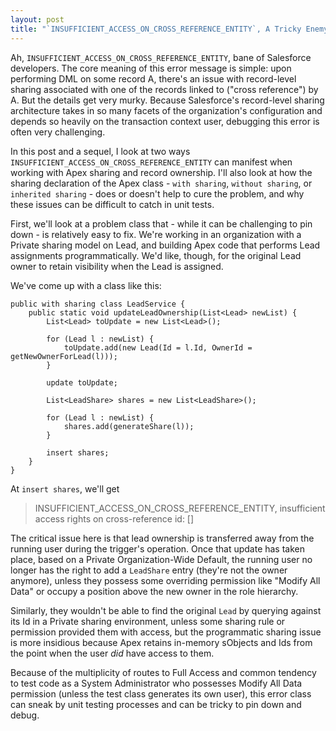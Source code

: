 ```yaml
---
layout: post
title: "`INSUFFICIENT_ACCESS_ON_CROSS_REFERENCE_ENTITY`, A Tricky Enemy: Ownership Transfers and Sharing Access"
---
```


Ah, `INSUFFICIENT_ACCESS_ON_CROSS_REFERENCE_ENTITY`, bane of Salesforce developers. The core meaning of this error message is simple: upon performing DML on some record A, there's an issue with record-level sharing associated with one of the records linked to ("cross reference") by A. But the details get very murky. Because Salesforce's record-level sharing architecture takes in so many facets of the organization's configuration and depends so heavily on the transaction context user, debugging this error is often very challenging.

In this post and a sequel, I look at two ways `INSUFFICIENT_ACCESS_ON_CROSS_REFERENCE_ENTITY` can manifest when working with Apex sharing and record ownership. I'll also look at how the sharing declaration of the Apex class - `with sharing`, `without sharing`, or `inherited sharing` - does or doesn't help to cure the problem, and why these issues can be difficult to catch in unit tests.

First, we'll look at a problem class that - while it can be challenging to pin down - is relatively easy to fix. We're working in an organization with a Private sharing model on Lead, and building Apex code that performs Lead assignments programmatically. We'd like, though, for the original Lead owner to retain visibility when the Lead is assigned.

We've come up with a class like this:

	public with sharing class LeadService {
		public static void updateLeadOwnership(List<Lead> newList) {
			List<Lead> toUpdate = new List<Lead>();

			for (Lead l : newList) {
				toUpdate.add(new Lead(Id = l.Id, OwnerId = getNewOwnerForLead(l)));
			}

			update toUpdate;

			List<LeadShare> shares = new List<LeadShare>();

			for (Lead l : newList) {
				shares.add(generateShare(l));
			}

			insert shares; 
		}
	}

At `insert shares`, we'll get

> INSUFFICIENT_ACCESS_ON_CROSS_REFERENCE_ENTITY, insufficient access rights on cross-reference id: []

The critical issue here is that lead ownership is transferred away from the running user during the trigger's operation. Once that update has taken place, based on a Private Organization-Wide Default, the running user no longer has the right to add a `LeadShare` entry (they're not the owner anymore), unless they possess some overriding permission like "Modify All Data" or occupy a position above the new owner in the role hierarchy.

Similarly, they wouldn't be able to find the original `Lead` by querying against its Id in a Private sharing environment, unless some sharing rule or permission provided them with access, but the programmatic sharing issue is more insidious because Apex retains in-memory sObjects and Ids from the point when the user *did* have access to them.

Because of the multiplicity of routes to Full Access and common tendency to test code as a System Administrator who possesses Modify All Data permission (unless the test class generates its own user), this error class can sneak by unit testing processes and can be tricky to pin down and debug. 
